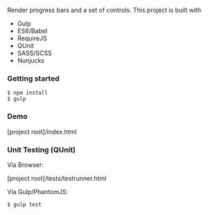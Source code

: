 Render progress bars and a set of controls.
This project is built with
* Gulp
* ES6/Babel
* RequireJS
* QUnit
* SASS/SCSS
* Nunjucks

### Getting started

```
$ npm install
$ gulp
```

### Demo
[project root]/index.html

### Unit Testing (QUnit)

Via Browser:

[project root]/tests/testrunner.html

Via Gulp/PhantomJS:

```
$ gulp test
```
